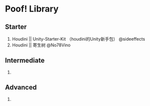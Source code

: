 # Poof! Library
## Starter
1. Houdini || Unity-Starter-Kit （houdini的Unity新手包）  @sideeffects
2. Houdini || 寄生树 @No78Vino

## Intermediate
1.

## Advanced
1.
